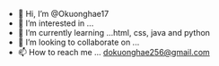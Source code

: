 - 👋 Hi, I’m @Okuonghae17
- 👀 I’m interested in ...
- 🌱 I’m currently learning ...html, css, java and python
- 💞️ I’m looking to collaborate on ...
- 📫 How to reach me ... dokuonghae256@gmail.com

<!---
Okuonghae17/Okuonghae17 is a ✨ special ✨ repository because its `README.md` (this file) appears on your GitHub profile.
You can click the Preview link to take a look at your changes.
--->
